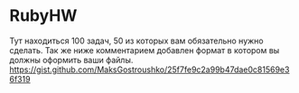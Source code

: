 # RubyHW
Тут находиться 100 задач, 50 из которых вам обязательно нужно сделать.
Так же ниже комментарием добавлен формат в котором вы должны оформить ваши файлы.
https://gist.github.com/MaksGostroushko/25f7fe9c2a99b47dae0c81569e36f319
